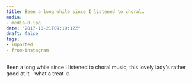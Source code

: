 ```yaml
---
title: Been a long while since I listened to choral…
media:
- media-0.jpg
date: "2017-10-21T09:19:12Z"
draft: false
tags:
- imported
- from-instagram
---
```

Been a long while since I listened to choral music, this lovely lady's rather good at it - what a treat ☺️
